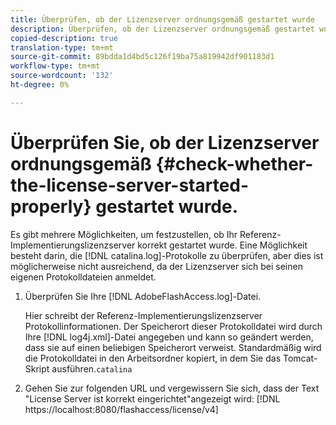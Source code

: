 ```yaml
---
title: Überprüfen, ob der Lizenzserver ordnungsgemäß gestartet wurde
description: Überprüfen, ob der Lizenzserver ordnungsgemäß gestartet wurde
copied-description: true
translation-type: tm+mt
source-git-commit: 89bdda1d4bd5c126f19ba75a819942df901183d1
workflow-type: tm+mt
source-wordcount: '132'
ht-degree: 0%

---
```



# Überprüfen Sie, ob der Lizenzserver ordnungsgemäß {#check-whether-the-license-server-started-properly} gestartet wurde.

Es gibt mehrere Möglichkeiten, um festzustellen, ob Ihr Referenz-Implementierungslizenzserver korrekt gestartet wurde. Eine Möglichkeit besteht darin, die [!DNL catalina.log]-Protokolle zu überprüfen, aber dies ist möglicherweise nicht ausreichend, da der Lizenzserver sich bei seinen eigenen Protokolldateien anmeldet.
1. Überprüfen Sie Ihre [!DNL AdobeFlashAccess.log]-Datei.

   Hier schreibt der Referenz-Implementierungslizenzserver Protokollinformationen. Der Speicherort dieser Protokolldatei wird durch Ihre [!DNL log4j.xml]-Datei angegeben und kann so geändert werden, dass sie auf einen beliebigen Speicherort verweist. Standardmäßig wird die Protokolldatei in den Arbeitsordner kopiert, in dem Sie das Tomcat-Skript ausführen.`catalina`
1. Gehen Sie zur folgenden URL und vergewissern Sie sich, dass der Text &quot;License Server ist korrekt eingerichtet&quot;angezeigt wird:
   [!DNL ht<span></span>tps://localhost:8080/flashaccess/license/v4]
